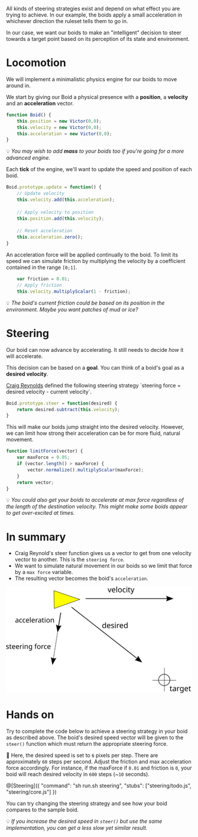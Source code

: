 All kinds of steering strategies exist and depend on what effect you are trying to achieve. In our example, the boids apply a small acceleration in whichever direction the ruleset tells them to go in.

In our case, we want our boids to make an "intelligent" decision to steer towards a target point based on its perception of its state and environment.

# Locomotion

We will implement a minimalistic physics engine for our boids to move around in.

We start by giving our Boid a physical presence with a **position**, a **velocity** and an **acceleration** vector.

```javascript
function Boid() {
	this.position = new Victor(0,0);
	this.velocity = new Victor(0,0);
	this.acceleration = new Victor(0,0);
}
```
💡 _You may wish to add **mass** to your boids too if you're going for a more advanced engine._

Each **tick** of the engine, we'll want to update the speed and position of each boid.


```javascript
Boid.prototype.update = function() {
	// Update velocity
	this.velocity.add(this.acceleration);	

	// Apply velocity to position
	this.position.add(this.velocity);

	// Reset acceleration
	this.acceleration.zero();
}
```

An acceleration force will be applied continually to the boid. To limit its speed we can simulate friction by multiplying the velocity by a coefficient contained in the range `[0;1]`.

```javascript
	var friction = 0.01;
	// Apply friction
	this.velocity.multiplyScalar(1 - friction);
```
💡 _The boid's current friction could be based on its position in the environment. Maybe you want patches of mud or ice?_

# Steering

Our boid can now advance by accelerating. It still needs to decide _how_ it will accelerate.

This decision can be based on a **goal**. You can think of a boid's goal as a **desired velocity**.

[Craig Reynolds](https://en.wikipedia.org/wiki/Craig_Reynolds_(computer_graphics)) defined the following steering strategy `steering force = desired velocity - current velocity`.

```javascript
Boid.prototype.steer = function(desired) {
	return desired.subtract(this.velocity);
}
```

This will make our boids jump straight into the desired velocity. However, we can limit how strong their acceleration can be for more fluid, natural movement.

```javascript
function limitForce(vector) {
	var maxForce = 0.05;
	if (vector.length() > maxForce) {
		vector.normalize().multiplyScalar(maxForce);
	}
	return vector;
}
```

💡 _You could also get your boids to accelerate at max force regardless of the length of the destination velocity. This might make some boids appear to get over-excited at times._

# In summary

* Craig Reynold's steer function gives us a vector to get from one velocity vector to another. This is the `steering force`.
* We want to simulate natural movement in our boids so we limit that force by a `max force` variable.
* The resulting vector becomes the boid's `acceleration`.

![Boid Diagram](diagram.svg "Boid diagram")

# Hands on

Try to complete the code below to achieve a steering strategy in your boid as described above. The boid's desired speed vector will be given to the `steer()` function which must return the appropriate steering force.

📐 Here, the desired speed is set to `6` pixels per step. There are approximately `60` steps per second.
Adjust the friction and max acceleration force accordingly. For instance, if the maxForce if `0.01` and friction is `0`, your boid will reach desired velocity in `600` steps (~`10` seconds).

@[Steering]({
	"command": "sh run.sh steering",
	"stubs": ["steering/todo.js", "steering/core.js"]
})

You can try changing the steering strategy and see how your boid compares to the sample boid.

💡 _If you increase the desired speed in `steer()` but use the same implementation, you can get a less slow yet similar result._
